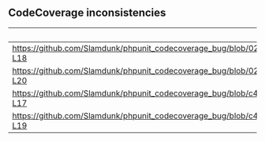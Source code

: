 ## CodeCoverage inconsistencies

|Test|CodeCoverage|
|-|-|
|https://github.com/Slamdunk/phpunit_codecoverage_bug/blob/0269bb569f25871128f1f475b08e906d569185b6/tests/ATest.php#L15-L18|![image](https://user-images.githubusercontent.com/152236/152548006-665f8edf-909f-417f-b480-4b4f09014cd8.png)|
|https://github.com/Slamdunk/phpunit_codecoverage_bug/blob/0269bb569f25871128f1f475b08e906d569185b6/tests/BTest.php#L16-L20|![image](https://user-images.githubusercontent.com/152236/152548176-5fa91b1a-a56f-411d-ba84-dd2a454ef3bd.png)|
|https://github.com/Slamdunk/phpunit_codecoverage_bug/blob/c4ac1c8dea49dfebd1bbb2c7517fc6f0713ba618/tests/CTest.php#L14-L17|![image](https://user-images.githubusercontent.com/152236/152548231-75827e3d-191d-4de5-86a3-9e747e2e0965.png)|
|https://github.com/Slamdunk/phpunit_codecoverage_bug/blob/c4ac1c8dea49dfebd1bbb2c7517fc6f0713ba618/tests/DTest.php#L16-L19|![image](https://user-images.githubusercontent.com/152236/152550199-36bf6a48-5192-40a0-bec7-17aaa1c78dbe.png)|
